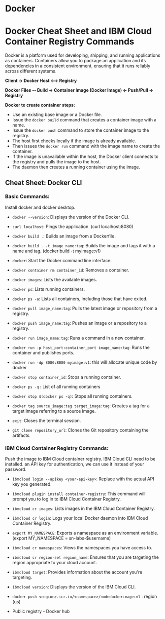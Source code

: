 # Docker 

# Docker Cheat Sheet and IBM Cloud Container Registry Commands

Docker is a platform used for developing, shipping, and running applications as containers. Containers allow you to package an application and its dependencies in a consistent environment, ensuring that it runs reliably across different systems.

**Client -> Docker Host <--> Registry**

**Docker Files -- Build -> Container Image (Docker Image) <- Push/Pull -> Registry**

**Docker to create container steps:**

- Use an existing base image or a Docker file.
- Issue the `docker build` command that creates a container image with a name.
- Issue the `docker push` command to store the container image to the registry.
- The host first checks locally if the image is already available.
- Then issues the `docker run` command with the image name to create the container.
- If the image is unavailable within the host, the Docker client connects to the registry and pulls the image to the host.
- The daemon then creates a running container using the image.



## Cheat Sheet: Docker CLI

### Basic Commands:

Install docker and docker desktop.


- `docker --version`: Displays the version of the Docker CLI.
- `curl localhost`: Pings the application.  (curl localhost:8080)
- `docker build .`: Builds an image from a Dockerfile.
- `docker build . -t image_name:tag`: Builds the image and tags it with a name and tag.  (docker build -t myimage:v1)
- `docker`: Start the Docker command line interface.
- `docker container rm container_id`: Removes a container.
- `docker images`: Lists the available images.
- `docker ps`: Lists running containers.
- `docker ps -a`: Lists all containers, including those that have exited.
- `docker pull image_name:tag`: Pulls the latest image or repository from a registry.
- `docker push image_name:tag`: Pushes an image or a repository to a registry.
- `docker run image_name:tag`: Runs a command in a new container.
- `docker run -p host_port:container_port image_name:tag`: Runs the container and publishes ports.
- `docker run -dp 8080:8080 myimage:v1`:  this will allocate unique code by docker 
- `docker stop container_id`: Stops a running container.
- `docker ps -q` : List of all running containers
- `docker stop $(docker ps -q)`: Stops all running containers.
- `docker tag source_image:tag target_image:tag`: Creates a tag for a target image referring to a source image.
- `exit`: Closes the terminal session.

- `git clone repository_url`: Clones the Git repository containing the artifacts.

### IBM Cloud Container Registry Commands:
 Push the image to IBM Cloud container registry.
 IBM Cloud CLI need to be installed.
 an API key for authentication, we can use it instead of your password.
 
- `ibmcloud login --apikey <your-api-key>`: Replace <your-api-key> with the actual API key you generated.
- `ibmcloud plugin install container-registry`: This command will prompt you to log in to IBM Cloud Container Registry.
- `ibmcloud cr images`: Lists images in the IBM Cloud Container Registry.
- `ibmcloud cr login`: Logs your local Docker daemon into IBM Cloud Container Registry.
- `export MY_NAMESPACE`: Exports a namespace as an environment variable. (export MY_NAMESPACE = sn-labs-$username)
- `ibmcloud cr namespaces`: Views the namespaces you have access to.
- `ibmcloud cr region-set region_name`: Ensures that you are targeting the region appropriate to your cloud account.
- `ibmcloud target`: Provides information about the account you're targeting.
- `ibmcloud version`: Displays the version of the IBM Cloud CLI.
- `docker push <region>.icr.io/<namespace>/nodedockerimage:v1` : region (us)


- Public registry - Docker hub
